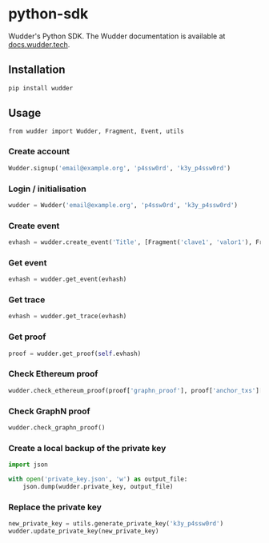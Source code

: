 # python-sdk
Wudder's Python SDK. The Wudder documentation is available at [docs.wudder.tech](https://docs.wudder.tech/).

## Installation
```bash
pip install wudder
```

## Usage

```
from wudder import Wudder, Fragment, Event, utils
```

### Create account
```python
Wudder.signup('email@example.org', 'p4ssw0rd', 'k3y_p4ssw0rd')
```

### Login / initialisation
```python
wudder = Wudder('email@example.org', 'p4ssw0rd', 'k3y_p4ssw0rd')
```

### Create event
```python
evhash = wudder.create_event('Title', [Fragment('clave1', 'valor1'), Fragment('clave2', 'valor2')])
```

### Get event
```python
evhash = wudder.get_event(evhash)
```

### Get trace
```python
evhash = wudder.get_trace(evhash)
```

### Get proof
```python
proof = wudder.get_proof(self.evhash)
```

### Check Ethereum proof
```python
wudder.check_ethereum_proof(proof['graphn_proof'], proof['anchor_txs']['ethereum']))
```

### Check GraphN proof
```python
wudder.check_graphn_proof()
```

### Create a local backup of the private key
```python
import json

with open('private_key.json', 'w') as output_file:
    json.dump(wudder.private_key, output_file)
```

### Replace the private key
```python
new_private_key = utils.generate_private_key('k3y_p4ssw0rd')
wudder.update_private_key(new_private_key)
```
